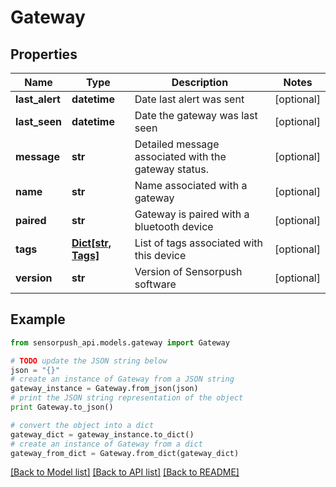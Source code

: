 # Gateway


## Properties
Name | Type | Description | Notes
------------ | ------------- | ------------- | -------------
**last_alert** | **datetime** | Date last alert was sent | [optional] 
**last_seen** | **datetime** | Date the gateway was last seen | [optional] 
**message** | **str** | Detailed message associated with the gateway status. | [optional] 
**name** | **str** | Name associated with a gateway | [optional] 
**paired** | **str** | Gateway is paired with a bluetooth device | [optional] 
**tags** | [**Dict[str, Tags]**](Tags.md) | List of tags associated with this device | [optional] 
**version** | **str** | Version of Sensorpush software | [optional] 

## Example

```python
from sensorpush_api.models.gateway import Gateway

# TODO update the JSON string below
json = "{}"
# create an instance of Gateway from a JSON string
gateway_instance = Gateway.from_json(json)
# print the JSON string representation of the object
print Gateway.to_json()

# convert the object into a dict
gateway_dict = gateway_instance.to_dict()
# create an instance of Gateway from a dict
gateway_from_dict = Gateway.from_dict(gateway_dict)
```
[[Back to Model list]](../README.md#documentation-for-models) [[Back to API list]](../README.md#documentation-for-api-endpoints) [[Back to README]](../README.md)



